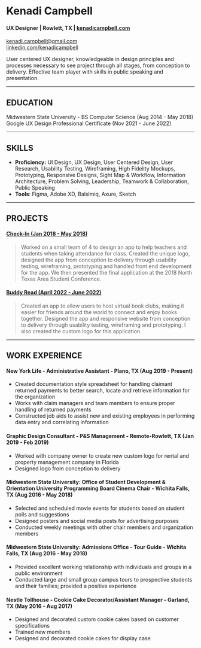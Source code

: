 # Kenadi Campbell
#### UX Designer | Rowlett, TX | **[kenadicampbell.com](https://www.kenadicampbell.com/)** 
kenadi.campbell@gmail.com <br />
[linkedin.com/kenadicampbell](https://www.linkedin.com/in/kenadicampbell/)

User centered UX designer, knowledgeable in design principles and processes necessary to see project through all stages, from conception to delivery. Effective team player with skills in public speaking and presentation. 

---

## EDUCATION
Midwestern State University - BS Computer Science (Aug 2014 - May 2018)\
Google UX Design Professional Certificate (Nov 2021 - June 2022)

---

## SKILLS
- **Proficiency:** UI Design, UX Design, User Centered Design, User Research, Usability Testing, Wireframing, High Fidelity Mockups, Prototyping, Responsive Designs,
Sight Map & Workflow, Information Architecture, Problem Solving, Leadership, Teamwork & Collaboration, Public Speaking
- **Tools**: Figma, Adobe XD, Balslmiq, Axure, Sketch   

---

## PROJECTS
#### [Check-In (Jan 2018 - May 2018)](https://www.kenadicampbell.com/check-in)
> Worked on a small team of 4 to design an app to help teachers and students when taking attendance for class. Created the unique logo, designed the app from conception to delivery through usability testing, wireframing, prototyping and handled front end development for the app. We then presented the final application at the 2018 North Texas Area Student Conference.

#### [Buddy Read (April 2022 - June 2022)](https://www.kenadicampbell.com/buddy-read)
> Created an app to allow users to host virtual book clubs, making it easier for friends around the world to connect and enjoy books together. Designed the app and responsive website from conception to delivery through usability testing, wireframing and prototyping. I also created the custom logo for this application.

---

## WORK EXPERIENCE
#### New York Life - Administrative Assistant - Plano, TX (Aug 2019 - Present)
- Created documentation style spreadsheet for handling claimant returned payments to better search, locate and retrieve information for the organization
- Works with claim managers and team members to ensure proper handling of returned payments
- Constructed job aids to assist new and existing employees in performing data entry and correlating information

#### Graphic Design Consultant - P&S Management - Remote-Rowlett, TX (Jan 2019 - Feb 2019)
- Worked with company owner to create new custom logo for rental and property management company in Florida
- Designed logo from conception to delivery

#### Midwestern State University: Office of Student Development & Orientation University Programming Board Cinema Chair - Wichita Falls, TX (Aug 2016 - May 2018)
- Selected and scheduled movie events for students based on student polls and suggestions
- Designed posters and social media posts for advertising purposes
- Conducted weekly meetings with other chair members and organization members

#### Midwestern State University: Admissions Office - Tour Guide - Wichita Falls, TX (Aug 2016 - May 2018)
- Provided excellent working relationship with individuals and groups in a public environment
- Conducted large and small group campus tours to prospective students and their families; provided a positive experience

#### Nestle Tollhouse - Cookie Cake Decorator/Assistant Manager - Garland, TX (May 2016 - Aug 2017)
- Designed and decorated custom cookie cakes based on customer specifications
- Trained new members
- Designed and decorated cookie cakes for display case



